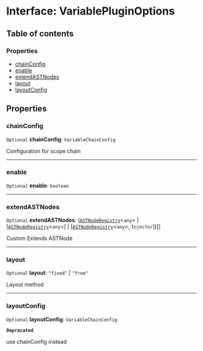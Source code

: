 # Interface: VariablePluginOptions

## Table of contents

### Properties

* [chainConfig](/auto-docs/fixed-layout-editor/interfaces/VariablePluginOptions.md#chainconfig)
* [enable](/auto-docs/fixed-layout-editor/interfaces/VariablePluginOptions.md#enable)
* [extendASTNodes](/auto-docs/fixed-layout-editor/interfaces/VariablePluginOptions.md#extendastnodes)
* [layout](/auto-docs/fixed-layout-editor/interfaces/VariablePluginOptions.md#layout)
* [layoutConfig](/auto-docs/fixed-layout-editor/interfaces/VariablePluginOptions.md#layoutconfig)

## Properties

### chainConfig

`Optional` **chainConfig**: `VariableChainConfig`

Configuration for scope chain

***

### enable

`Optional` **enable**: `boolean`

***

### extendASTNodes

`Optional` **extendASTNodes**: ([`ASTNodeRegistry`](/auto-docs/fixed-layout-editor/interfaces/ASTNodeRegistry.md)<`any`> | \[[`ASTNodeRegistry`](/auto-docs/fixed-layout-editor/interfaces/ASTNodeRegistry.md)<`any`>] | \[[`ASTNodeRegistry`](/auto-docs/fixed-layout-editor/interfaces/ASTNodeRegistry.md)<`any`>, `Injector`])\[]

Custom Extends ASTNode

***

### layout

`Optional` **layout**: `"fixed"` | `"free"`

Layout method

***

### layoutConfig

`Optional` **layoutConfig**: `VariableChainConfig`

**`Deprecated`**

use chainConfig instead
